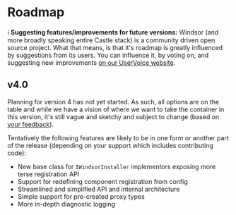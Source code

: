 # Roadmap

:information_source: **Suggesting features/improvements for future versions:** Windsor (and more broadly speaking entire
Castle stack) is a community driven open source project. What that means, is that it's roadmap is greatly influenced by
suggestions from its users. You can influence it, by voting on, and suggesting new
improvements [on our UserVoice website](http://castle.uservoice.com).

## v4.0

Planning for version 4 has not yet started. As such, all options are on the table and while we have a vision of where we
want to take the container in this version, it's still vague and sketchy and subject to change (based
on [your feedback](http://castle.uservoice.com)).

Tentatively the following features are likely to be in one form or another part of the release (depending on your
support which includes contributing code):

* New base class for `IWindsorInstaller` implementors exposing more terse registration API
* Support for redefining component registration from config
* Streamlined and simplified API and internal architecture
* Simple support for pre-created proxy types
* More in-depth diagnostic logging